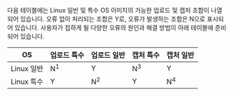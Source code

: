 다음 테이블에는 Linux 일반 및 특수 OS 이미지의 가능한 업로드 및 캡처 조합이 나열되어 있습니다. 오류 없이 처리되는 조합은 Y로, 오류가 발생하는 조합은 N으로 표시되어 있습니다. 사용자가 접하게 될 다양한 오류의 원인과 해결 방법이 아래 테이블에 준비되어 있습니다.

| OS | 업로드 특수 | 업로드 일반 | 캡처 특수 | 캡처 일반 |
| --- | --- | --- | --- | --- |
| Linux 일반 |N<sup>1</sup> |Y |N<sup>3</sup> |Y |
| Linux 특수 |Y |N<sup>2</sup> |Y |N<sup>4</sup> |

